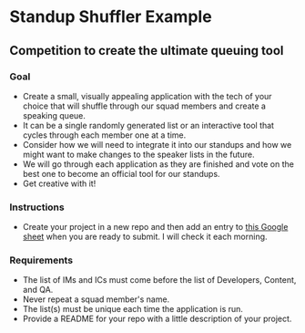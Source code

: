 # Standup Shuffler Example
## Competition to create the ultimate queuing tool

### Goal
- Create a small, visually appealing application with the tech of your choice that will shuffle through our squad members and create a speaking queue. 
- It can be a single randomly generated list or an interactive tool that cycles through each member one at a time.
- Consider how we will need to integrate it into our standups and how we might want to make changes to the speaker lists in the future. 
- We will go through each application as they are finished and vote on the best one to become an official tool for our standups.
- Get creative with it!

### Instructions
- Create your project in a new repo and then add an entry to [this Google sheet](https://docs.google.com/spreadsheets/d/1M9IfYcLvBnBilfIAnkj0p_OiVk7aYQP1_cawptkw188/edit#gid=0) when you are ready to submit. I will check it each morning.

### Requirements
- The list of IMs and ICs must come before the list of Developers, Content, and QA. 
- Never repeat a squad member's name.
- The list(s) must be unique each time the application is run.
- Provide a README for your repo with a little description of your project. 